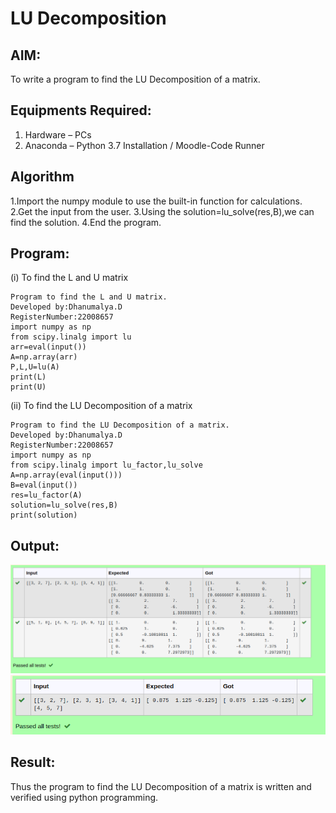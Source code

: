 # LU Decomposition 

## AIM:
To write a program to find the LU Decomposition of a matrix.

## Equipments Required:
1. Hardware – PCs
2. Anaconda – Python 3.7 Installation / Moodle-Code Runner

## Algorithm
1.Import the numpy module to use the built-in function for calculations.
2.Get the input from the user.
3.Using the solution=lu_solve(res,B),we can find the solution.
4.End the program.

## Program:
(i) To find the L and U matrix
```
Program to find the L and U matrix.
Developed by:Dhanumalya.D 
RegisterNumber:22008657 
import numpy as np
from scipy.linalg import lu
arr=eval(input())
A=np.array(arr)
P,L,U=lu(A)
print(L)
print(U)
```
(ii) To find the LU Decomposition of a matrix
```
Program to find the LU Decomposition of a matrix.
Developed by:Dhanumalya.D 
RegisterNumber:22008657
import numpy as np
from scipy.linalg import lu_factor,lu_solve
A=np.array(eval(input()))
B=eval(input())
res=lu_factor(A)
solution=lu_solve(res,B)
print(solution)
```

## Output:
!["Output"](/LU%20matrix.png)
!["Output"](/LU%20decom.png)


## Result:
Thus the program to find the LU Decomposition of a matrix is written and verified using python programming.

